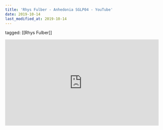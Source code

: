```yaml
---
title: 'Rhys Fulber - Anhedonia SGLP04 - YouTube'
date: 2019-10-14
last_modified_at: 2019-10-14
---
```

tagged: [[Rhys Fulber]]
<iframe allow="accelerometer; autoplay; clipboard-write; encrypted-media; gyroscope; picture-in-picture" allowfullscreen="" frameborder="0" height="281" id="youtube_iframe" src="https://www.youtube.com/embed/pQ6h2YHolUM?feature=oembed&amp;enablejsapi=1&amp;origin=https://safe.txmblr.com&amp;wmode=opaque" width="500"></iframe>